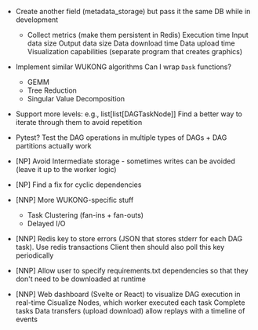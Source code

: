 - Create another field (metadata_storage) but pass it the same DB while in development
    - Collect metrics (make them persistent in Redis)
        Execution time
        Input data size
        Output data size
        Data download time
        Data upload time
        Visualization capabilities (separate program that creates graphics)

- Implement similar WUKONG algorithms
    Can I wrap `Dask` functions?
    - GEMM
    - Tree Reduction
    - Singular Value Decomposition

- Support more levels: e.g., list[list[DAGTaskNode]]
    Find a better way to iterate through them to avoid repetition
- Pytest? Test the DAG operations in multiple types of DAGs + DAG partitions actually work

- [NP] Avoid Intermediate storage - sometimes writes can be avoided (leave it up to the worker logic)

- [NP] Find a fix for cyclic dependencies

- [NNP] More WUKONG-specific stuff
    - Task Clustering (fan-ins + fan-outs)
    - Delayed I/O

- [NNP] Redis key to store errors (JSON that stores stderr for each DAG task). Use redis transactions
    Client then should also poll this key periodically
- [NNP] Allow user to specify requirements.txt dependencies so that they don't need to be downloaded at runtime

- [NNP] Web dashboard (Svelte or React) to visualize DAG execution in real-time
    Cisualize Nodes, which worker executed each task
    Complete tasks
    Data transfers (upload download)
    allow replays with a timeline of events
